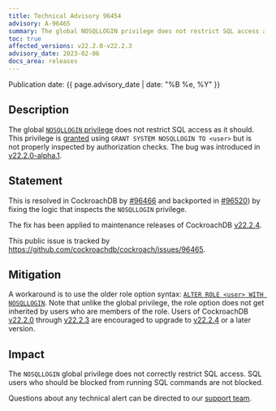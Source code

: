 ```yaml
---
title: Technical Advisory 96454
advisory: A-96465
summary: The global NOSQLLOGIN privilege does not restrict SQL access as it should.
toc: true
affected_versions: v22.2.0-v22.2.3
advisory_date: 2023-02-06
docs_area: releases
---
```


Publication date: {{ page.advisory_date | date: "%B %e, %Y" }}

## Description

The global [`NOSQLLOGIN` privilege](https://www.cockroachlabs.com/v22.2/security-reference/authorization#supported-privileges) does not restrict SQL access as it should. This privilege is [granted](https://www.cockroachlabs.com/docs/v22.2/security-reference/authorization) using `GRANT SYSTEM NOSQLLOGIN TO <user>` but is not properly inspected by authorization checks. The bug was introduced in [v22.2.0-alpha.1](https://www.cockroachlabs.com/releases/v22.2#v22-2-0-alpha-1).

## Statement

This is resolved in CockroachDB by [#96466](https://github.com/cockroachdb/cockroach/pull/96466)
and backported in [#96520](https://github.com/cockroachdb/cockroach/pull/96520)) by fixing the logic that inspects the `NOSQLLOGIN` privilege.

The fix has been applied to maintenance releases of CockroachDB [v22.2.4](https://www.cockroachlabs.com/releases/v22.2#v22-2-4).

This public issue is tracked by https://github.com/cockroachdb/cockroach/issues/96465. 

## Mitigation

A workaround is to use the older role option syntax: [`ALTER ROLE <user> WITH NOSQLLOGIN`](https://www.cockroachlabs.com/v22.2/alter-role). Note that unlike the global privilege, the role option does not get inherited by users who are members of the role.
Users of CockroachDB [v22.2.0](https://www.cockroachlabs.com/releases/v22.2#v22-2-0) through [v22.2.3](https://www.cockroachlabs.com/docs/releases/v22.2#v22-2-3) are encouraged to upgrade to [v22.2.4](https://www.cockroachlabs.com/releases/v22.2#v22-2-4) or a later version.

## Impact

The `NOSQLLOGIN` global privilege does not correctly restrict SQL access. SQL users who should be blocked from running SQL commands are not blocked.

Questions about any technical alert can be directed to our [support team](https://support.cockroachlabs.com/).
